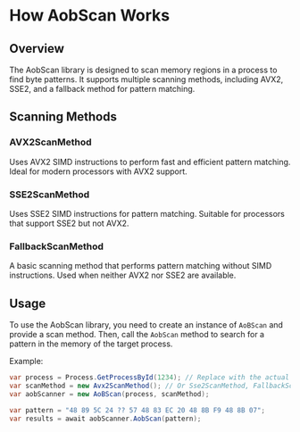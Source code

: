 # How AobScan Works

## Overview

The AobScan library is designed to scan memory regions in a process to find byte patterns. It supports multiple scanning methods, including AVX2, SSE2, and a fallback method for pattern matching.

## Scanning Methods

### AVX2ScanMethod

Uses AVX2 SIMD instructions to perform fast and efficient pattern matching. Ideal for modern processors with AVX2 support.

### SSE2ScanMethod

Uses SSE2 SIMD instructions for pattern matching. Suitable for processors that support SSE2 but not AVX2.

### FallbackScanMethod

A basic scanning method that performs pattern matching without SIMD instructions. Used when neither AVX2 nor SSE2 are available.

## Usage

To use the AobScan library, you need to create an instance of `AoBScan` and provide a scan method. Then, call the `AobScan` method to search for a pattern in the memory of the target process.

Example:

```csharp
var process = Process.GetProcessById(1234); // Replace with the actual process ID
var scanMethod = new Avx2ScanMethod(); // Or Sse2ScanMethod, FallbackScanMethod
var aobScanner = new AoBScan(process, scanMethod);

var pattern = "48 89 5C 24 ?? 57 48 83 EC 20 48 8B F9 48 8B 07";
var results = await aobScanner.AobScan(pattern);
```
